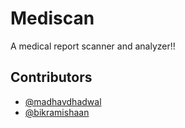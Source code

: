 # Mediscan
A medical report scanner and analyzer!!

## Contributors
- [@madhavdhadwal](https://github.com/madhavdhadwal)
- [@bikramishaan](https://github.com/bikramishaan)
